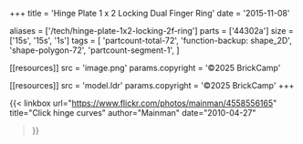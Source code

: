 +++
title = 'Hinge Plate 1 x 2 Locking Dual Finger Ring'
date  = '2015-11-08'

aliases = ['/tech/hinge-plate-1x2-locking-2f-ring']
parts = ['44302a']
size  = ['15s', '15s', '1s']
tags  = [
  'partcount-total-72',
  'function-backup: shape_2D',
  'shape-polygon-72',
  'partcount-segment-1',
]

[[resources]]
src              = 'image.png'
params.copyright = '©2025 BrickCamp'

[[resources]]
src              = 'model.ldr'
params.copyright = '©2025 BrickCamp'
+++

{{< linkbox
    url="https://www.flickr.com/photos/mainman/4558556165"
    title="Click hinge curves"
    author="Mainman"
    date="2010-04-27"
>}}
